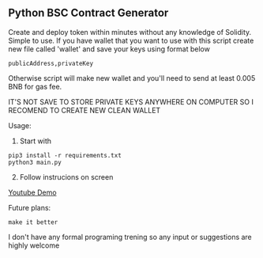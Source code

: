 ## Python BSC Contract Generator
Create and deploy token within minutes without any knowledge of Solidity.
Simple to use.
If you have wallet that you want to use with this script create new file called 'wallet' and save your keys using format below
```
publicAddress,privateKey
```
Otherwise script will make new wallet and you'll need to send at least 0.005 BNB for gas fee.

IT'S NOT SAVE TO STORE PRIVATE KEYS ANYWHERE ON COMPUTER SO I RECOMEND TO CREATE NEW CLEAN WALLET

Usage:
1. Start with 
```
pip3 install -r requirements.txt
python3 main.py
```
2. Follow instrucions on screen

[Youtube Demo](https://www.youtube.com/watch?v=0R5P-njlqzk)


Future plans:
```
make it better
```
I don't have any formal programing trening so any input or suggestions are highly welcome
